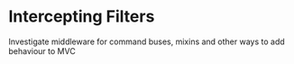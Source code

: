 # Intercepting Filters
Investigate middleware for command buses, mixins and other ways to add behaviour to MVC
